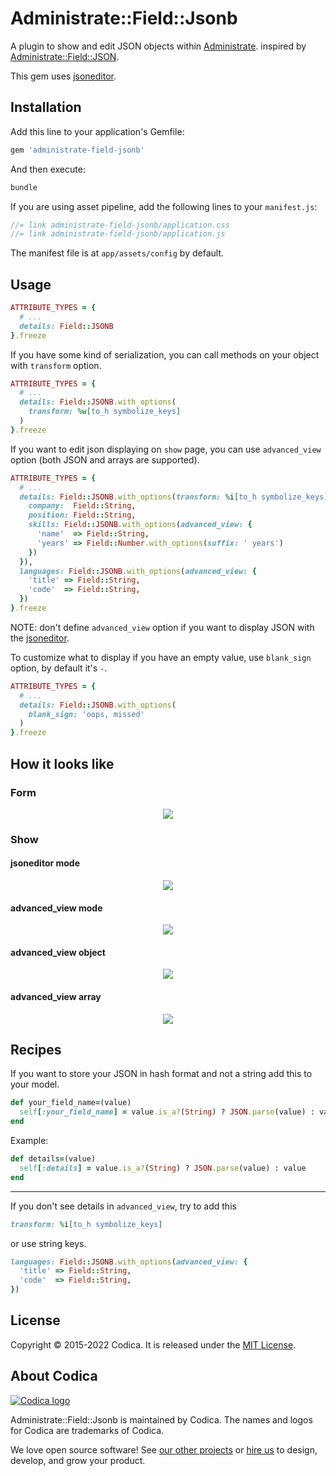 # Administrate::Field::Jsonb

A plugin to show and edit JSON objects within [Administrate](https://github.com/thoughtbot/administrate). inspired by [Administrate::Field::JSON](https://github.com/eddietejeda/administrate-field-json).

This gem uses [jsoneditor](https://github.com/josdejong/jsoneditor).

## Installation

Add this line to your application's Gemfile:

```ruby
gem 'administrate-field-jsonb'
```

And then execute:

```bash
bundle
```

If you are using asset pipeline, add the following lines to your `manifest.js`:

```js
//= link administrate-field-jsonb/application.css
//= link administrate-field-jsonb/application.js
```

The manifest file is at `app/assets/config` by default.

## Usage

```ruby
ATTRIBUTE_TYPES = {
  # ...
  details: Field::JSONB
}.freeze
```

If you have some kind of serialization, you can call methods on your object with `transform` option.

```ruby
ATTRIBUTE_TYPES = {
  # ...
  details: Field::JSONB.with_options(
    transform: %w[to_h symbolize_keys]
  )
}.freeze
```

If you want to edit json displaying on `show` page, you can use `advanced_view` option (both JSON and arrays are supported).

```ruby
ATTRIBUTE_TYPES = {
  # ...
  details: Field::JSONB.with_options(transform: %i[to_h symbolize_keys], advanced_view: {
    company:  Field::String,
    position: Field::String,
    skills: Field::JSONB.with_options(advanced_view: {
      'name'  => Field::String,
      'years' => Field::Number.with_options(suffix: ' years')
    })
  }),
  languages: Field::JSONB.with_options(advanced_view: {
    'title' => Field::String,
    'code'  => Field::String,
  })
}.freeze
```

NOTE: don't define `advanced_view` option if you want to display JSON with the [jsoneditor](https://github.com/josdejong/jsoneditor).

To customize what to display if you have an empty value, use `blank_sign` option, by default it's `-`.

```ruby
ATTRIBUTE_TYPES = {
  # ...
  details: Field::JSONB.with_options(
    blank_sign: 'oops, missed'
  )
}.freeze
```

## How it looks like

### Form

<p align="center">
 <img src="docs/images/form.png">
</p>

### Show

#### jsoneditor mode

<p align="center">
 <img src="docs/images/show_jsoneditor.png">
</p>

#### advanced_view mode

<p align="center">
 <img src="docs/images/advanced_view_full.png">
</p>

#### advanced_view object

<p align="center">
 <img src="docs/images/advanced_view_object.png">
</p>

#### advanced_view array

<p align="center">
 <img src="docs/images/advanced_view_array.png">
</p>

## Recipes

If you want to store your JSON in hash format and not a string add this to your model.

```ruby
def your_field_name=(value)
  self[:your_field_name] = value.is_a?(String) ? JSON.parse(value) : value
end
```

Example:

```ruby
def details=(value)
  self[:details] = value.is_a?(String) ? JSON.parse(value) : value
end
```

<hr>

If you don't see details in `advanced_view`, try to add this

```ruby
transform: %i[to_h symbolize_keys]
```

or use string keys.

```ruby
languages: Field::JSONB.with_options(advanced_view: {
  'title' => Field::String,
  'code'  => Field::String,
})
```

## License

Copyright © 2015-2022 Codica. It is released under the [MIT License](https://opensource.org/licenses/MIT).

## About Codica

[![Codica logo](https://www.codica.com/assets/images/logo/logo.svg)](https://www.codica.com)

Administrate::Field::Jsonb is maintained by Codica. The names and logos for Codica are trademarks of Codica.

We love open source software! See [our other projects](https://github.com/codica2) or [hire us](https://www.codica.com/) to design, develop, and grow your product.
